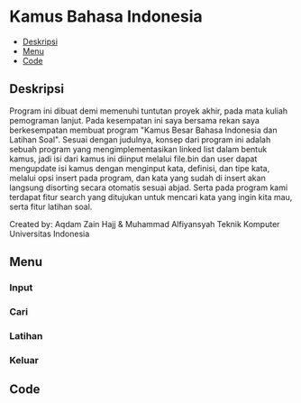 # Kamus Bahasa Indonesia
* [Deskripsi](#deskripsi)
* [Menu](#Menu)
* [Code](#code)


## Deskripsi

Program ini dibuat demi memenuhi tuntutan proyek akhir, pada mata kuliah pemograman lanjut. Pada kesempatan ini saya bersama rekan saya berkesempatan membuat program "Kamus Besar Bahasa Indonesia dan Latihan Soal". Sesuai dengan judulnya, konsep dari program ini adalah sebuah program yang mengimplementasikan linked list dalam bentuk kamus, jadi isi dari kamus ini diinput melalui file.bin dan user
dapat mengupdate isi kamus dengan menginput kata, definisi, dan tipe kata, melalui opsi insert pada program, dan kata yang sudah di insert akan langsung disorting secara otomatis sesuai abjad. Serta pada program kami terdapat fitur search yang ditujukan untuk mencari kata yang ingin kita mau, serta fitur latihan soal.

Created by:
              Aqdam Zain Hajj & Muhammad Alfiyansyah
                        Teknik Komputer
                     Universitas Indonesia

## Menu

### Input

### Cari

### Latihan

### Keluar

## Code

